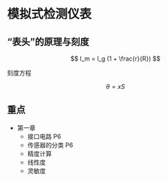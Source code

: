 # 模拟式检测仪表

## “表头”的原理与刻度

$$
I_m = I_g (1 + \frac{r}{R})
$$

刻度方程

$$
\theta = x S
$$

## 重点

- 第一章
  - 接口电路 P6
  - 传感器的分类 P6
  - 精度计算
  - 线性度
  - 灵敏度
